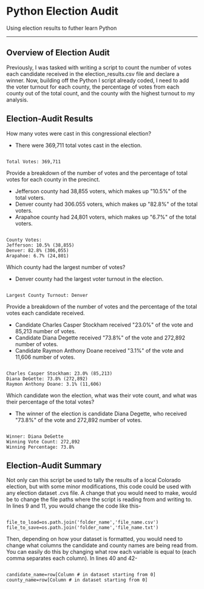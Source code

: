 # Python Election Audit
Using election results to futher learn Python  

---

## Overview of Election Audit
Previously, I was tasked with writing a script to count the number of votes each candidate received in the election_results.csv file and declare a winner. Now, building off the Python I script already coded, I need to add the voter turnout for each county, the percentage of votes from each county out of the total count, and the county with the highest turnout to my analysis.  

## Election-Audit Results

How many votes were cast in this congressional election?  
- There were 369,711 total votes cast in the election.  

```

Total Votes: 369,711

```

Provide a breakdown of the number of votes and the percentage of total votes for each county in the precinct.  
- Jefferson county had 38,855 voters, which makes up "10.5%" of the total voters.  
- Denver county had 306.055 voters, which makes up "82.8%" of the total voters.  
- Arapahoe county had 24,801 voters, which makes up "6.7%" of the total voters.  

```

County Votes:
Jefferson: 10.5% (38,855)
Denver: 82.8% (306,055)
Arapahoe: 6.7% (24,801)

```

Which county had the largest number of votes?  
- Denver county had the largest voter turnout in the election.  

```

Largest County Turnout: Denver  

```

Provide a breakdown of the number of votes and the percentage of the total votes each candidate received.  
- Candidate Charles Casper Stockham received "23.0%" of the vote and 85,213 number of votes.  
- Candidate Diana Degette received "73.8%" of the vote and 272,892 number of votes.  
- Candidate Raymon Anthony Doane received "3.1%" of the vote and 11,606 number of votes.  

```

Charles Casper Stockham: 23.0% (85,213)
Diana DeGette: 73.8% (272,892)
Raymon Anthony Doane: 3.1% (11,606)

```

Which candidate won the election, what was their vote count, and what was their percentage of the total votes?  
- The winner of the election is candidate Diana Degette, who received "73.8%" of the vote and 272,892 number of votes.  

```

Winner: Diana DeGette
Winning Vote Count: 272,892
Winning Percentage: 73.8%

```

## Election-Audit Summary
Not only can this script be used to tally the results of a local Colorado election, but with some minor modifications, this code could be used with any election dataset .cvs file. A change that you would need to make, would be to change the file paths where the script is reading from and writing to. In lines 9 and 11, you would change the code like this-  

```

file_to_load=os.path.join('folder_name','file_name.csv')
file_to_save=os.path.join('folder_name','file_name.txt')

```

Then, depending on how your dataset is formatted, you would need to change what columns the candidate and county names are being read from. You can easily do this by changing what row each variable is equal to (each comma separates each column). In lines 40 and 42-  

```

candidate_name=row[Column # in dataset starting from 0]
county_name=row[Column # in dataset starting from 0]


```
